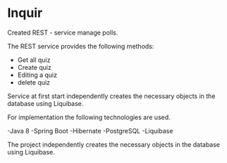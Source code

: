 # Inquir

Created REST - service manage polls.

The REST service provides the following methods: 
- Get all quiz
- Create quiz
- Editing a quiz
- delete quiz

Service at first start independently creates the necessary objects in the database using Liquibase.

For implementation the following technologies are used.

-Java 8
-Spring Boot
-Hibernate
-PostgreSQL
-Liquibase


The project independently creates the necessary objects in the database using Liquibase.
